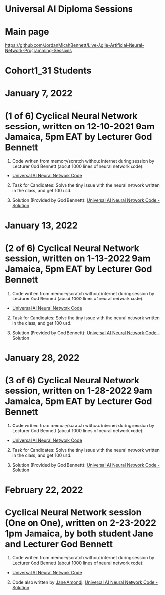 # Universal AI Diploma Sessions

# Main page
https://github.com/JordanMicahBennett/Live-Agile-Artificial-Neural-Network-Programming-Sessions


# Cohort1_31 Students

# January 7, 2022
# (1 of 6) Cyclical Neural Network session, written on 12-10-2021 9am Jamaica, 5pm EAT  by Lecturer God Bennett

1. Code written from memory/scratch without internet during session by Lecturer God Bennett (about 1000 lines of neural network code): 
  * [Universal AI Neural Network Code](https://github.com/JordanMicahBennett/Live-Agile-Artificial-Neural-Network-Programming-Sessions/blob/main/Universal%20Ai%20Diploma%20Sessions/Universal%20AI%20Neural%20Network.zip)


2. Task for Candidates: Solve the tiny issue with the neural network written in the class, and get 100 usd.

3. Solution (Provided by God Bennett): [Universal AI Neural Network Code - Solution](https://github.com/JordanMicahBennett/Live-Agile-Artificial-Neural-Network-Programming-Sessions/blob/main/Universal%20Ai%20Diploma%20Sessions/Universal%20Ai%20Diploma%20Neural%20Network.zip)





# January 13, 2022
# (2 of 6) Cyclical Neural Network session, written on 1-13-2022 9am Jamaica, 5pm EAT  by Lecturer God Bennett

1. Code written from memory/scratch without internet during session by Lecturer God Bennett (about 1000 lines of neural network code): 
  * [Universal AI Neural Network Code](https://github.com/JordanMicahBennett/Live-Agile-Artificial-Neural-Network-Programming-Sessions/blob/main/Universal%20Ai%20Diploma%20Sessions/UAD_NeuralNet_Solution_January13.zip)


2. Task for Candidates: Solve the tiny issue with the neural network written in the class, and get 100 usd.

3. Solution (Provided by God Bennett): [Universal AI Neural Network Code - Solution](https://github.com/JordanMicahBennett/Live-Agile-Artificial-Neural-Network-Programming-Sessions/blob/main/Universal%20Ai%20Diploma%20Sessions/UAD_NeuralNet_Solution_January13.zip)




# January 28, 2022
# (3 of 6) Cyclical Neural Network session, written on 1-28-2022 9am Jamaica, 5pm EAT  by Lecturer God Bennett

1. Code written from memory/scratch without internet during session by Lecturer God Bennett (about 1000 lines of neural network code): 
  * [Universal AI Neural Network Code](https://github.com/JordanMicahBennett/Live-Agile-Artificial-Neural-Network-Programming-Sessions/blob/main/Universal%20Ai%20Diploma%20Sessions/%5BLiveCode%5D%20UAD%20-%20Basic%20Neural%20Network%20Jan%2028%2C%202022.zip)


2. Task for Candidates: Solve the tiny issue with the neural network written in the class, and get 100 usd.

3. Solution (Provided by God Bennett): [Universal AI Neural Network Code - Solution](https://github.com/JordanMicahBennett/Live-Agile-Artificial-Neural-Network-Programming-Sessions/blob/main/Universal%20Ai%20Diploma%20Sessions/%5BSolutionCode%5D%20UAD%20-%20Basic%20Neural%20Network%20Jan%2028%2C%202022.zip)





# February 22, 2022
# Cyclical Neural Network session (One on One), written on 2-23-2022 1pm Jamaica, by both student Jane and Lecturer God Bennett

1. Code written from memory/scratch without internet during session by Lecturer God Bennett (about 1000 lines of neural network code): 
  * [Universal AI Neural Network Code](https://github.com/JordanMicahBennett/Live-Agile-Artificial-Neural-Network-Programming-Sessions/blob/main/Universal%20Ai%20Diploma%20Sessions/BasicNeuralNetwork%20Coding_GuidingJane_byGod.zip)

2. Code also written by [Jane Amondi](https://www.linkedin.com/in/janetoms-amondi-3516331b8): [Universal AI Neural Network Code - Solution](https://github.com/JordanMicahBennett/Live-Agile-Artificial-Neural-Network-Programming-Sessions/blob/main/Universal%20Ai%20Diploma%20Sessions/NUEURAL%20NETWORK.zip)





